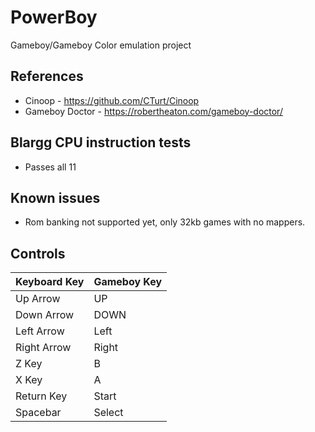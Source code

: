 # PowerBoy
Gameboy/Gameboy Color emulation project

## References
- Cinoop - https://github.com/CTurt/Cinoop
- Gameboy Doctor - https://robertheaton.com/gameboy-doctor/

## Blargg CPU instruction tests
 - Passes all 11

## Known issues
- Rom banking not supported yet, only 32kb games with no mappers.

## Controls
| Keyboard Key  | Gameboy Key   |
| ------------- | ------------- |
| Up Arrow      | UP            |
| Down Arrow    | DOWN          |
| Left Arrow    | Left          |
| Right Arrow   | Right         |
| Z Key         | B             |
| X Key         | A             |
| Return Key    | Start         |
| Spacebar      | Select        |


